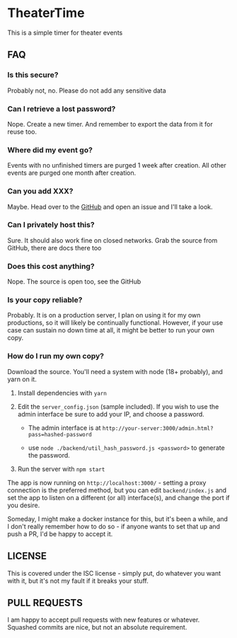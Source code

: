 # TheaterTime

This is a simple timer for theater events

## FAQ

### Is this secure?

Probably not, no.  Please do not add any sensitive data

### Can I retrieve a lost password?

Nope. Create a new timer. And remember to export the data from it for reuse too.

### Where did my event go?

Events with no unfinished timers are purged 1 week after creation. All other events are purged one month after creation.

### Can you add XXX?

Maybe.  Head over to the <a href="https://github.com/jtsage/TheaterTime">GitHub</a> and open an issue and I'll take a look.

### Can I privately host this?

Sure.  It should also work fine on closed networks.  Grab the source from GitHub, there are docs there too

### Does this cost anything?

Nope. The source is open too, see the GitHub

### Is your copy reliable?

Probably. It is on a production server, I plan on using it for my own productions, so it will likely be continually functional.  However, if your use case can sustain no down time at all, it might be better to run your own copy.

### How do I run my own copy?

Download the source. You'll need a system with node (18+ probably), and yarn on it.

1. Install dependencies with `yarn`

2. Edit the `server_config.json` (sample included).  If you wish to use the admin interface be sure to add your IP, and choose a password. 

   * The admin interface is at `http://your-server:3000/admin.html?pass=hashed-password` 
   
   * use `node ./backend/util_hash_password.js <password>` to generate the password.

3. Run the server with `npm start`

The app is now running on `http://localhost:3000/` - setting a proxy connection is the preferred method, but you can edit `backend/index.js` and set the app to listen on a different (or all) interface(s), and change the port if you desire.

Someday, I might make a docker instance for this, but it's been a while, and I don't really remember how to do so - if anyone wants to set that up and push a PR, I'd be happy to accept it.

## LICENSE

This is covered under the ISC license - simply put, do whatever you want with it, but it's not my fault if it breaks your stuff.

## PULL REQUESTS

I am happy to accept pull requests with new features or whatever. Squashed commits are nice, but not an absolute requirement.